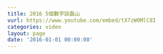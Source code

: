 ```yaml
---
title: 2016 5個數字談磊山
vurl: https://www.youtube.com/embed/tX7zW0MlC8I
categories: video
layout: page
date: '2016-01-01 00:00:00'
---
```



